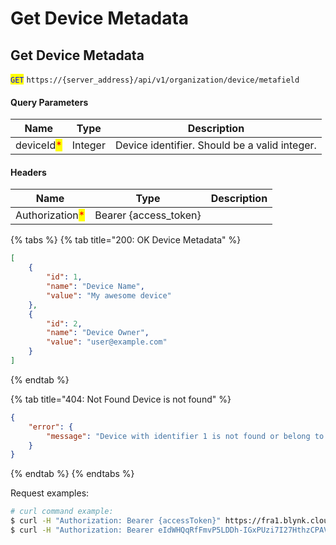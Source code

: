# Get Device Metadata

## Get Device Metadata

<mark style="color:blue;">`GET`</mark> `https://{server_address}/api/v1/organization/device/metafield`

#### Query Parameters

| Name                                       | Type    | Description                                   |
| ------------------------------------------ | ------- | --------------------------------------------- |
| deviceId<mark style="color:red;">\*</mark> | Integer | Device identifier. Should be a valid integer. |

#### Headers

| Name                                            | Type                   | Description |
| ----------------------------------------------- | ---------------------- | ----------- |
| Authorization<mark style="color:red;">\*</mark> | Bearer {access\_token} |             |

{% tabs %}
{% tab title="200: OK Device Metadata" %}
```json
[
    {
        "id": 1,
        "name": "Device Name",
        "value": "My awesome device"
    },
    {
        "id": 2,
        "name": "Device Owner",
        "value": "user@example.com"
    }   
]
```
{% endtab %}

{% tab title="404: Not Found Device is not found" %}
```json
{
    "error": {
        "message": "Device with identifier 1 is not found or belong to another organization."
    }
}
```
{% endtab %}
{% endtabs %}

Request examples:

```bash
# curl command example:
$ curl -H "Authorization: Bearer {accessToken}" https://fra1.blynk.cloud/api/v1/organization/device/metafield?deviceId=1
$ curl -H "Authorization: Bearer eIdWHQqRfFmvP5LDDh-IGxPUzi7I27HthzCPAVmS" https://fra1.blynk.cloud/api/v1/organization/device/metafield?deviceId=1
```
